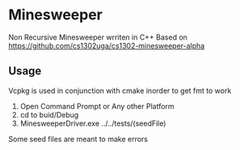 # Minesweeper 
Non Recursive Minesweeper wrriten in C++
Based on https://github.com/cs1302uga/cs1302-minesweeper-alpha 
## Usage

Vcpkg is used in conjunction with cmake inorder to get fmt to work

1.  Open Command Prompt or Any other Platform
2.  cd to buid/Debug
3.  MinesweeperDriver.exe ../../tests/(seedFile)

Some seed files are meant to make errors
